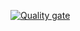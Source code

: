 [![Quality gate](http://lingotown.shop:7777/api/project_badges/quality_gate?project=s09-final_S09P31B305_AYtkLpUWXphQim437K7_&token=sqb_d466d0668beedd18177688ab57a2952ee97aa4bd)](http://lingotown.shop:7777/dashboard?id=s09-final_S09P31B305_AYtkLpUWXphQim437K7_)
